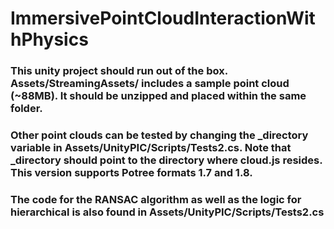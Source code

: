 # ImmersivePointCloudInteractionWithPhysics

### This unity project should run out of the box. Assets/StreamingAssets/ includes a sample point cloud (~88MB). It should be unzipped and placed within the same folder.

### Other point clouds can be tested by changing the _directory variable in Assets/UnityPIC/Scripts/Tests2.cs. Note that _directory should point to the directory where cloud.js resides. This version supports Potree formats 1.7 and 1.8.

### The code for the RANSAC algorithm as well as the logic for hierarchical is also found in Assets/UnityPIC/Scripts/Tests2.cs
